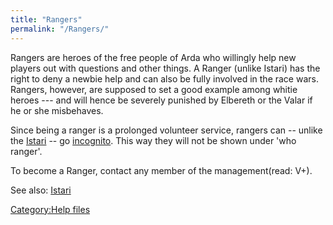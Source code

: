 ```yaml
---
title: "Rangers"
permalink: "/Rangers/"
---
```


Rangers are heroes of the free people of Arda who willingly help new
players out with questions and other things. A Ranger (unlike Istari)
has the right to deny a newbie help and can also be fully involved in
the race wars. Rangers, however, are supposed to set a good example
among whitie heroes --- and will hence be severely punished by Elbereth
or the Valar if he or she misbehaves.

Since being a ranger is a prolonged volunteer service, rangers can --
unlike the [Istari](Istari "wikilink") -- go
[incognito](incognito "wikilink"). This way they will not be shown under
'who ranger'.

To become a Ranger, contact any member of the management(read: V+).

See also: [Istari](Istari "wikilink")

[Category:Help files](Category:Help_files "wikilink")